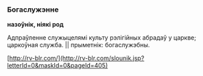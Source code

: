 ### Богаслужэнне
**назоўнік, ніякі род**

Адпраўленне служыцелямі культу рэлігійных абрадаў у царкве; царкоўная служба. || прыметнік: богаслужэбны.

<a rel="author">[http://rv-blr.com/](http://rv-blr.com/slounik.jsp?letterId=0&maskId=0&pageId=405)</a>
